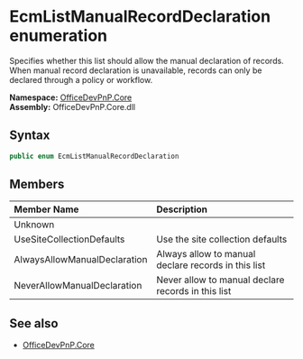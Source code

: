 # EcmListManualRecordDeclaration  enumeration
Specifies whether this list should allow the manual declaration of records. When manual record declaration is unavailable, records can only be declared through a policy or workflow.  

**Namespace:** [OfficeDevPnP.Core](OfficeDevPnP.Core.md)  
**Assembly:** OfficeDevPnP.Core.dll  
## Syntax
```C#
public enum EcmListManualRecordDeclaration
```
## Members
|**Member Name**|**Description**|
|:-----|:-----|
| Unknown | 
| UseSiteCollectionDefaults | Use the site collection defaults
| AlwaysAllowManualDeclaration | Always allow to manual declare records in this list
| NeverAllowManualDeclaration | Never allow to manual declare records in this list

## See also
- [OfficeDevPnP.Core](OfficeDevPnP.Core.md)

